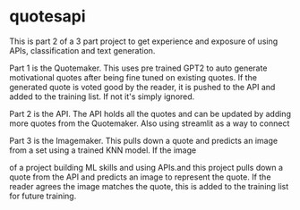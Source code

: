 # quotesapi

This is part 2 of a 3 part project to get experience and exposure of using APIs, classification and text generation. 

Part 1 is the Quotemaker.  This uses pre trained GPT2 to auto generate motivational quotes after being fine tuned on existing quotes.  If the generated quote is voted good by the reader, it is pushed to the API and added to the training list.  If not it's simply ignored.

Part 2 is the API.  The API holds all the quotes and can be updated by adding more quotes from the Quotemaker.  Also using streamlit as a way to connect

Part 3 is the Imagemaker.  This pulls down a quote and predicts an image from a set using a trained KNN model.  If the image 

of a project building ML skills and using APIs.and this project pulls down a quote from the API and predicts an image to represent the quote.  If the reader agrees the image matches the quote, this is added to the training list for future training.
